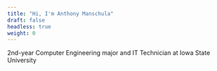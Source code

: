 ```yaml
---
title: "Hi, I'm Anthony Manschula"
draft: false
headless: true
weight: 0
---
```


2nd-year Computer Engineering major and IT Technician at Iowa State University
